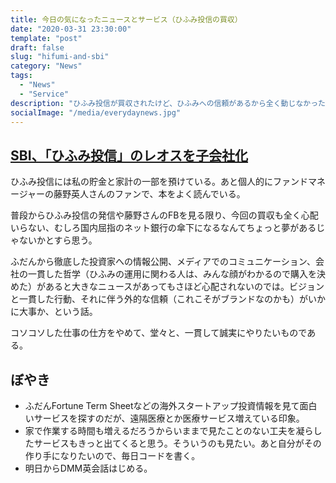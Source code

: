 ```yaml
---
title: 今日の気になったニュースとサービス（ひふみ投信の買収）
date: "2020-03-31 23:30:00"
template: "post"
draft: false
slug: "hifumi-and-sbi"
category: "News"
tags:
  - "News"
  - "Service"
description: "ひふみ投信が買収されたけど、ひふみへの信頼があるから全く動じなかったという話。"
socialImage: "/media/everydaynews.jpg"
---
```


## [SBI、「ひふみ投信」のレオスを子会社化](https://www.nikkei.com/article/DGXMZO57441600R30C20A3000000/)
ひふみ投信には私の貯金と家計の一部を預けている。あと個人的にファンドマネージャーの藤野英人さんのファンで、本をよく読んでいる。

普段からひふみ投信の発信や藤野さんのFBを見る限り、今回の買収も全く心配いらない、むしろ国内屈指のネット銀行の傘下になるなんてちょっと夢があるじゃないかとすら思う。

ふだんから徹底した投資家への情報公開、メディアでのコミュニケーション、会社の一貫した哲学（ひふみの運用に関わる人は、みんな顔がわかるので購入を決めた）があると大きなニュースがあってもさほど心配されないのでは。ビジョンと一貫した行動、それに伴う外的な信頼（これこそがブランドなのかも）がいかに大事か、という話。

コソコソした仕事の仕方をやめて、堂々と、一貫して誠実にやりたいものである。　

## ぼやき
- ふだんFortune Term Sheetなどの海外スタートアップ投資情報を見て面白いサービスを探すのだが、遠隔医療とか医療サービス増えている印象。
- 家で作業する時間も増えるだろうからいままで見たことのない工夫を凝らしたサービスもきっと出てくると思う。そういうのも見たい。あと自分がその作り手になりたいので、毎日コードを書く。
- 明日からDMM英会話はじめる。